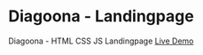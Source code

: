 # Diagoona - Landingpage
Diagoona - HTML CSS JS Landingpage
[Live Demo](https://diagoona-page.surge.sh)
